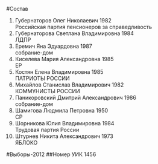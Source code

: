 #Состав
1. Губернаторов Олег Николаевич 1982   
    Российская партия пенсионеров за справедливость
2. Губернаторова Светлана Владимировна 1984   
    ЛДПР
3. Еремич Яна Эдуардовна 1987   
    собрание-дом
4. Киселева Мария Александровна 1985   
    ЕР
5. Костян Елена Владимировна 1985   
    ПАТРИОТЫ РОССИИ
6. Михайлов Станислав Владимирович 1982   
    КОММУНИСТЫ РОССИИ
7. Паникоровский Дмитрий Александрович 1986   
    собрание-дом
8. Шамигова Людмила Петровна 1950   
    СР
9. Шорникова Юлия Владимировна 1984   
    Трудовая партия России
10. Штурнев Никита Александрович 1973   
    ЯБЛОКО

#Выборы-2012
##Номер УИК
1456